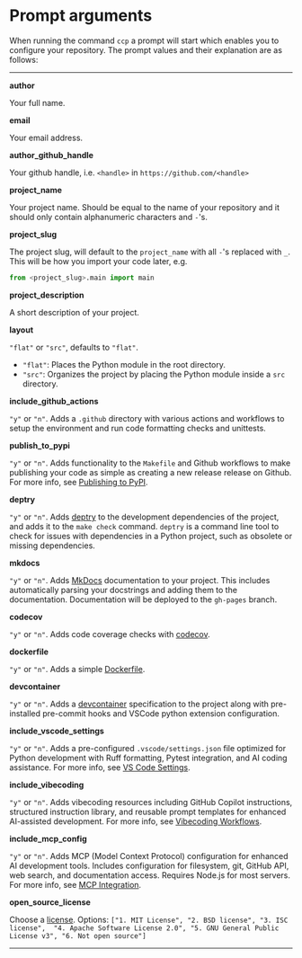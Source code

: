 # Prompt arguments

When running the command `ccp` a prompt will start which enables you to configure your repository. The
prompt values and their explanation are as follows:

---

**author**

Your full name.

**email**

Your email address.

**author_github_handle**

Your github handle, i.e. `<handle>` in `https://github.com/<handle>`

**project_name**

Your project name. Should be equal to the name of your repository
and it should only contain alphanumeric characters and `-`'s.

**project_slug**

The project slug, will default to the `project_name` with all `-`'s
replaced with `_`. This will be how you import your code later, e.g.

```python
from <project_slug>.main import main
```

**project_description**

A short description of your project.

**layout**

`"flat"` or `"src"`, defaults to `"flat"`.

- `"flat"`: Places the Python module in the root directory.
- `"src"`: Organizes the project by placing the Python module inside a `src` directory.

**include_github_actions**

`"y"` or `"n"`. Adds a `.github` directory with various actions and
workflows to setup the environment and run code formatting checks
and unittests.

**publish_to_pypi**

`"y"` or `"n"`. Adds functionality to the
`Makefile` and Github workflows to make publishing your code as
simple as creating a new release release on Github. For more info,
see
[Publishing to PyPI](./features/publishing.md).

**deptry**

`"y"` or `"n"`. Adds [deptry](https://fpgmaas.github.io/deptry/)
to the development dependencies of the project, and adds it to the `make check` command. `deptry` is a command line tool to check for issues with dependencies in a Python project, such as obsolete or missing dependencies.

**mkdocs**

`"y"` or `"n"`. Adds [MkDocs](https://www.mkdocs.org/)
documentation to your project. This includes automatically parsing
your docstrings and adding them to the documentation. Documentation
will be deployed to the `gh-pages` branch.

**codecov**

`"y"` or `"n"`. Adds code coverage checks with [codecov](https://about.codecov.io/).

**dockerfile**

`"y"` or `"n"`. Adds a simple [Dockerfile](https://docker.com).

**devcontainer**

`"y"` or `"n"`. Adds a [devcontainer](https://code.visualstudio.com/docs/devcontainers/containers) specification to the project along with pre-installed pre-commit hooks and VSCode python extension configuration.

**include_vscode_settings**

`"y"` or `"n"`. Adds a pre-configured `.vscode/settings.json` file optimized for Python development with Ruff formatting, Pytest integration, and AI coding assistance. For more info, see [VS Code Settings](./features/vscode.md).

**include_vibecoding**

`"y"` or `"n"`. Adds vibecoding resources including GitHub Copilot instructions, structured instruction library, and reusable prompt templates for enhanced AI-assisted development. For more info, see [Vibecoding Workflows](./features/vibecoding.md).

**include_mcp_config**

`"y"` or `"n"`. Adds MCP (Model Context Protocol) configuration for enhanced AI development tools. Includes configuration for filesystem, git, GitHub API, web search, and documentation access. Requires Node.js for most servers. For more info, see [MCP Integration](./features/mcp.md).

**open_source_license**

Choose a [license](https://choosealicense.com/). Options:
`["1. MIT License", "2. BSD license", "3. ISC license",  "4. Apache Software License 2.0", "5. GNU General Public License v3", "6. Not open source"]`

---
